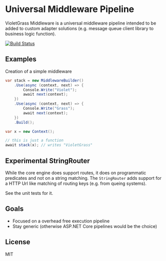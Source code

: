 # Universal Middleware Pipeline

VioletGrass Middleware is a universal middleware pipeline intended to be added to custom adapter solutions (e.g. message queue client library to business logic function).

[![Build Status](https://dev.azure.com/violetgrass/middleware/_apis/build/status/violetgrass.middleware)](https://dev.azure.com/violetgrass/middleware/_build/latest?definitionId=1)

## Examples

Creation of a simple middleware

````csharp
var stack = new MiddlewareBuilder()
    .Use(async (context, next) => {
        Console.Write("Violet"); 
        await next(context); 
    })
    .Use(async (context, next) => {
        Console.Write("Grass"); 
        await next(context); 
    })
    .Build();

var x = new Context();

// this is just a function
await stack(x); // writes "VioletGrass"
````

## Experimental StringRouter

While the core engine does support routes, it does on programmatic predicates and not on a string matching. The `StringRouter` adds support for a HTTP Url like matching of routing keys (e.g. from queing systems).

See the unit tests for it.

## Goals

- Focused on a overhead free execution pipeline
- Stay generic (otherwise ASP.NET Core pipelines would be the choice)

## License

MIT